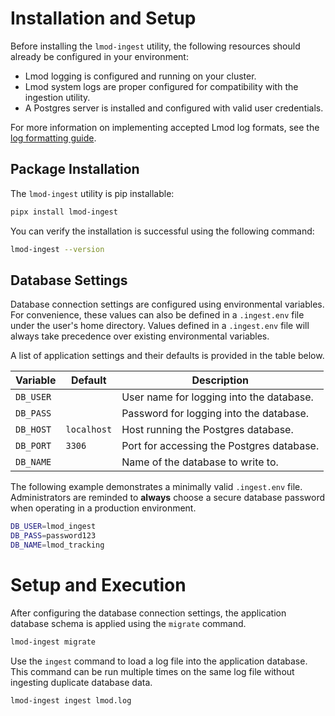 # Installation and Setup

Before installing the `lmod-ingest` utility, the following resources should already be configured in your environment:

- Lmod logging is configured and running on your cluster.
- Lmod system logs are proper configured for compatibility with the ingestion utility.
- A Postgres server is installed and configured with valid user credentials.

For more information on implementing accepted Lmod log formats, see the [log formatting guide](log_formatting.md).

## Package Installation

The `lmod-ingest` utility is pip installable:

```bash
pipx install lmod-ingest
```

You can verify the installation is successful using the following command:

```bash
lmod-ingest --version
```

## Database Settings

Database connection settings are configured using environmental variables.
For convenience, these values can also be defined in a `.ingest.env` file under the user's home directory.
Values defined in a `.ingest.env` file will always take precedence over existing environmental variables.

A list of application settings and their defaults is provided in the table below.

| Variable  | Default     | Description                               |
|-----------|-------------|-------------------------------------------|
| `DB_USER` |             | User name for logging into the database.  |
| `DB_PASS` |             | Password for logging into the database.   |
| `DB_HOST` | `localhost` | Host running the Postgres database.       |
| `DB_PORT` | `3306`      | Port for accessing the Postgres database. |
| `DB_NAME` |             | Name of the database to write to.         |

The following example demonstrates a minimally valid `.ingest.env` file.
Administrators are reminded to **always** choose a secure database password when operating in a production environment.

```bash
DB_USER=lmod_ingest
DB_PASS=password123
DB_NAME=lmod_tracking
```

# Setup and Execution

After configuring the database connection settings, the application database schema is applied using the `migrate`
command.

```bash
lmod-ingest migrate
```

Use the `ingest` command to load a log file into the application database.
This command can be run multiple times on the same log file without ingesting duplicate database data.

```bash
lmod-ingest ingest lmod.log
```
